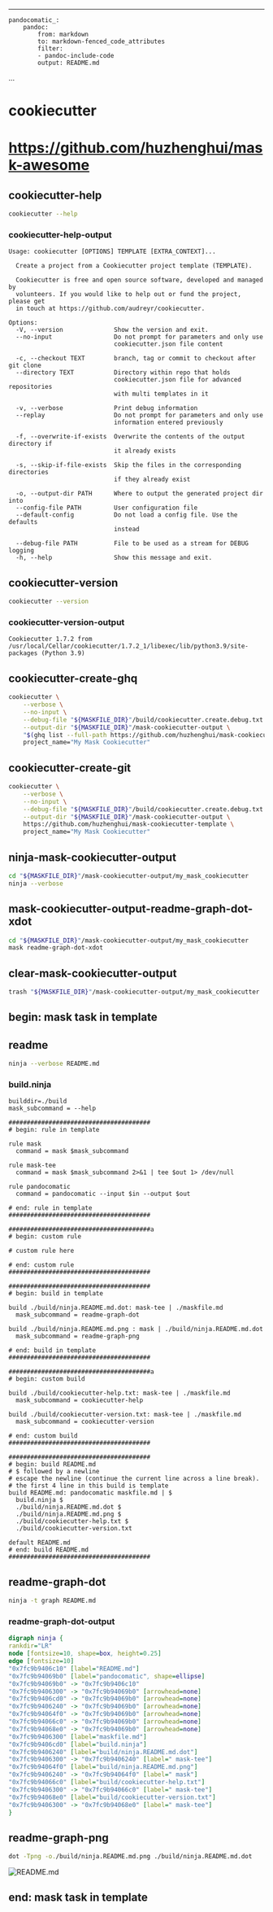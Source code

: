------------------------------------------------------------------------

    pandocomatic_:
        pandoc:
            from: markdown
            to: markdown-fenced_code_attributes
            filter:
            - pandoc-include-code
            output: README.md

...

# cookiecutter

# https://github.com/huzhenghui/mask-awesome

## cookiecutter-help

``` bash
cookiecutter --help
```

### cookiecutter-help-output

``` plain
Usage: cookiecutter [OPTIONS] TEMPLATE [EXTRA_CONTEXT]...

  Create a project from a Cookiecutter project template (TEMPLATE).

  Cookiecutter is free and open source software, developed and managed by
  volunteers. If you would like to help out or fund the project, please get
  in touch at https://github.com/audreyr/cookiecutter.

Options:
  -V, --version              Show the version and exit.
  --no-input                 Do not prompt for parameters and only use
                             cookiecutter.json file content

  -c, --checkout TEXT        branch, tag or commit to checkout after git clone
  --directory TEXT           Directory within repo that holds
                             cookiecutter.json file for advanced repositories
                             with multi templates in it

  -v, --verbose              Print debug information
  --replay                   Do not prompt for parameters and only use
                             information entered previously

  -f, --overwrite-if-exists  Overwrite the contents of the output directory if
                             it already exists

  -s, --skip-if-file-exists  Skip the files in the corresponding directories
                             if they already exist

  -o, --output-dir PATH      Where to output the generated project dir into
  --config-file PATH         User configuration file
  --default-config           Do not load a config file. Use the defaults
                             instead

  --debug-file PATH          File to be used as a stream for DEBUG logging
  -h, --help                 Show this message and exit.
```

## cookiecutter-version

``` bash
cookiecutter --version
```

### cookiecutter-version-output

``` plain
Cookiecutter 1.7.2 from /usr/local/Cellar/cookiecutter/1.7.2_1/libexec/lib/python3.9/site-packages (Python 3.9)
```

## cookiecutter-create-ghq

``` bash
cookiecutter \
    --verbose \
    --no-input \
    --debug-file "${MASKFILE_DIR}"/build/cookiecutter.create.debug.txt \
    --output-dir "${MASKFILE_DIR}"/mask-cookiecutter-output \
    "$(ghq list --full-path https://github.com/huzhenghui/mask-cookiecutter-template)" \
    project_name="My Mask Cookiecutter"
```

## cookiecutter-create-git

``` bash
cookiecutter \
    --verbose \
    --no-input \
    --debug-file "${MASKFILE_DIR}"/build/cookiecutter.create.debug.txt \
    --output-dir "${MASKFILE_DIR}"/mask-cookiecutter-output \
    https://github.com/huzhenghui/mask-cookiecutter-template \
    project_name="My Mask Cookiecutter"
```

## ninja-mask-cookiecutter-output

``` bash
cd "${MASKFILE_DIR}"/mask-cookiecutter-output/my_mask_cookiecutter
ninja --verbose
```

## mask-cookiecutter-output-readme-graph-dot-xdot

``` bash
cd "${MASKFILE_DIR}"/mask-cookiecutter-output/my_mask_cookiecutter
mask readme-graph-dot-xdot
```

## clear-mask-cookiecutter-output

``` bash
trash "${MASKFILE_DIR}"/mask-cookiecutter-output/my_mask_cookiecutter
```

## begin: mask task in template

## readme

``` bash
ninja --verbose README.md
```

### build.ninja

``` ninja
builddir=./build
mask_subcommand = --help

#######################################
# begin: rule in template

rule mask
  command = mask $mask_subcommand

rule mask-tee
  command = mask $mask_subcommand 2>&1 | tee $out 1> /dev/null

rule pandocomatic
  command = pandocomatic --input $in --output $out

# end: rule in template
#######################################

#######################################a
# begin: custom rule

# custom rule here

# end: custom rule
#######################################

#######################################
# begin: build in template

build ./build/ninja.README.md.dot: mask-tee | ./maskfile.md
  mask_subcommand = readme-graph-dot

build ./build/ninja.README.md.png : mask | ./build/ninja.README.md.dot
  mask_subcommand = readme-graph-png

# end: build in template
#######################################

#######################################a
# begin: custom build

build ./build/cookiecutter-help.txt: mask-tee | ./maskfile.md
  mask_subcommand = cookiecutter-help

build ./build/cookiecutter-version.txt: mask-tee | ./maskfile.md
  mask_subcommand = cookiecutter-version

# end: custom build
#######################################

#######################################
# begin: build README.md
# $ followed by a newline
# escape the newline (continue the current line across a line break).
# the first 4 line in this build is template
build README.md: pandocomatic maskfile.md | $
  build.ninja $
  ./build/ninja.README.md.dot $
  ./build/ninja.README.md.png $
  ./build/cookiecutter-help.txt $
  ./build/cookiecutter-version.txt

default README.md
# end: build README.md
#######################################
```

## readme-graph-dot

``` bash
ninja -t graph README.md
```

### readme-graph-dot-output

``` dot
digraph ninja {
rankdir="LR"
node [fontsize=10, shape=box, height=0.25]
edge [fontsize=10]
"0x7fc9b9406c10" [label="README.md"]
"0x7fc9b94069b0" [label="pandocomatic", shape=ellipse]
"0x7fc9b94069b0" -> "0x7fc9b9406c10"
"0x7fc9b9406300" -> "0x7fc9b94069b0" [arrowhead=none]
"0x7fc9b9406cd0" -> "0x7fc9b94069b0" [arrowhead=none]
"0x7fc9b9406240" -> "0x7fc9b94069b0" [arrowhead=none]
"0x7fc9b94064f0" -> "0x7fc9b94069b0" [arrowhead=none]
"0x7fc9b94066c0" -> "0x7fc9b94069b0" [arrowhead=none]
"0x7fc9b94068e0" -> "0x7fc9b94069b0" [arrowhead=none]
"0x7fc9b9406300" [label="maskfile.md"]
"0x7fc9b9406cd0" [label="build.ninja"]
"0x7fc9b9406240" [label="build/ninja.README.md.dot"]
"0x7fc9b9406300" -> "0x7fc9b9406240" [label=" mask-tee"]
"0x7fc9b94064f0" [label="build/ninja.README.md.png"]
"0x7fc9b9406240" -> "0x7fc9b94064f0" [label=" mask"]
"0x7fc9b94066c0" [label="build/cookiecutter-help.txt"]
"0x7fc9b9406300" -> "0x7fc9b94066c0" [label=" mask-tee"]
"0x7fc9b94068e0" [label="build/cookiecutter-version.txt"]
"0x7fc9b9406300" -> "0x7fc9b94068e0" [label=" mask-tee"]
}
```

## readme-graph-png

``` bash
dot -Tpng -o./build/ninja.README.md.png ./build/ninja.README.md.dot
```

![README.md](./build/ninja.README.md.png)

## end: mask task in template
